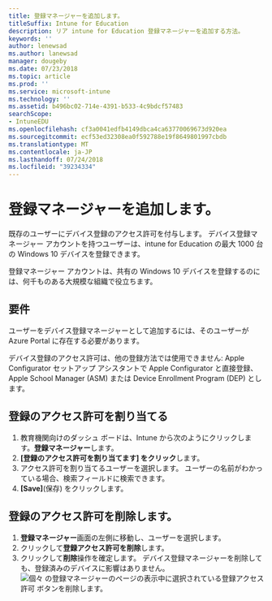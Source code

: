 ```yaml
---
title: 登録マネージャーを追加します。
titleSuffix: Intune for Education
description: リア intune for Education 登録マネージャーを追加する方法。
keywords: ''
author: lenewsad
ms.author: lanewsad
manager: dougeby
ms.date: 07/23/2018
ms.topic: article
ms.prod: ''
ms.service: microsoft-intune
ms.technology: ''
ms.assetid: b496bc02-714e-4391-b533-4c9bdcf57483
searchScope:
- IntuneEDU
ms.openlocfilehash: cf3a0041edfb4149dbca4ca63770069673d920ea
ms.sourcegitcommit: ecf53ed32308ea0f592788e19f8649801997cbdb
ms.translationtype: MT
ms.contentlocale: ja-JP
ms.lasthandoff: 07/24/2018
ms.locfileid: "39234334"
---
```

# <a name="add-enrollment-managers"></a>登録マネージャーを追加します。  

既存のユーザーにデバイス登録のアクセス許可を付与します。 デバイス登録マネージャー アカウントを持つユーザーは、intune for Education の最大 1000 台の Windows 10 デバイスを登録できます。

 登録マネージャー アカウントは、共有の Windows 10 デバイスを登録するのには、何千ものある大規模な組織で役立ちます。 

## <a name="requirements"></a>要件  

ユーザーをデバイス登録マネージャーとして追加するには、そのユーザーが Azure Portal に存在する必要があります。

デバイス登録のアクセス許可は、他の登録方法では使用できません: Apple Configurator セットアップ アシスタントで Apple Configurator と直接登録、Apple School Manager (ASM) または Device Enrollment Program (DEP) とします。  

## <a name="assign-enrollment-permissions"></a>登録のアクセス許可を割り当てる  

1. 教育機関向けのダッシュ ボードは、Intune から次のようにクリックします。**登録マネージャー**します。
2. **[登録のアクセス許可を割り当てます] をクリック**します。
3. アクセス許可を割り当てるユーザーを選択します。 ユーザーの名前がわかっている場合、検索フィールドに検索できます。
4. **[Save]**(保存) をクリックします。

## <a name="remove-enrollment-permissions"></a>登録のアクセス許可を削除します。  
1. **登録マネージャー**画面の左側に移動し、ユーザーを選択します。 
2. クリックして**登録アクセス許可を削除**します。
3. クリックして**削除**操作を確定します。 デバイス登録マネージャーを削除しても、登録済みのデバイスに影響はありません。
  ![個々 の登録マネージャーのページの表示中に選択されている登録アクセス許可 ボタンを削除します。](./media/enroll-mgrs-003-remove-enrollment-permissions.png)
